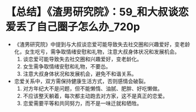 # 【总结】《渣男研究院》：59_和大叔谈恋爱丢了自己圈子怎么办_720p

-   《渣男研究院》中提到与大叔谈恋爱可能导致失去社交圈和兴趣爱好，变老龄化，女生吃亏，需争取情绪安慰和礼物，注意大叔身体状况和发展机会。
    1.  谈恋爱可能导致失去社交圈和兴趣爱好，变老龄化。
    2.  女生需争取情绪安慰和礼物，不要怂。
    3.  注意大叔身体状况和发展机会，避免不和谐关系。
-   恋爱关系中，双方需保持健康生活方式，否则感情会破裂。
    1.  对方年纪大不是问题，但不能懒惰、油腻、肥胖、好吃懒做。
    2.  不应该整天躺着，每次都主动跑去对方家，这不是真正的恋爱。
    3.  恋爱需要平等和共同努力，而不是一味迁就和牺牲。